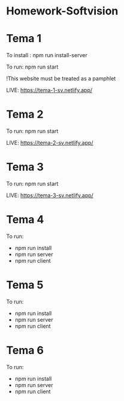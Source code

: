 # Homework-Softvision

# Tema 1
To install : npm run install-server

To run: npm run start

!This website must be treated as a pamphlet

LIVE: https://tema-1-sv.netlify.app/

# Tema 2
To run: npm run start

LIVE: https://tema-2-sv.netlify.app/

# Tema 3
To run: npm run start

LIVE: https://tema-3-sv.netlify.app/

# Tema 4
To run: 
- npm run install
- npm run server
- npm run client 


# Tema 5
To run: 
- npm run install
- npm run server
- npm run client 

# Tema 6
To run: 
- npm run install
- npm run server
- npm run client 


